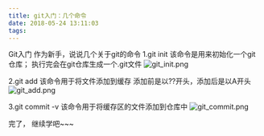 ```yaml
---
title: git入门：几个命令
date: 2018-05-24 13:11:03
tags:
---
```


Git入门
作为新手，说说几个关于git的命令
1.git init
  该命令是用来初始化一个git仓库；
  执行完会在git仓库生成一个.git文件
  ![git_init.png](https://i.loli.net/2018/05/24/5b06530eaa084.png)

2.git add
  该命令用于将文件添加到缓存
  添加前是以??开头，添加后是以A开头
  ![git_add.png](https://i.loli.net/2018/05/24/5b06530e989d4.png)

3.git commit -v
  该命令用于将缓存区的文件添加到仓库中
  ![git_commit.png](https://i.loli.net/2018/05/24/5b06530ea9385.png)
  

完了，
继续学吧~~~